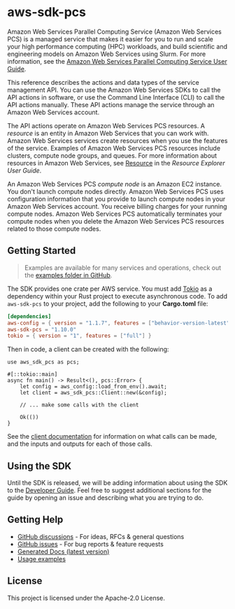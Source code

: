 # aws-sdk-pcs

Amazon Web Services Parallel Computing Service (Amazon Web Services PCS) is a managed service that makes it easier for you to run and scale your high performance computing (HPC) workloads, and build scientific and engineering models on Amazon Web Services using Slurm. For more information, see the [Amazon Web Services Parallel Computing Service User Guide](https://docs.aws.amazon.com/pcs/latest/userguide).

This reference describes the actions and data types of the service management API. You can use the Amazon Web Services SDKs to call the API actions in software, or use the Command Line Interface (CLI) to call the API actions manually. These API actions manage the service through an Amazon Web Services account.

The API actions operate on Amazon Web Services PCS resources. A _resource_ is an entity in Amazon Web Services that you can work with. Amazon Web Services services create resources when you use the features of the service. Examples of Amazon Web Services PCS resources include clusters, compute node groups, and queues. For more information about resources in Amazon Web Services, see [Resource](https://docs.aws.amazon.com/resource-explorer/latest/userguide/getting-started-terms-and-concepts.html#term-resource) in the _Resource Explorer User Guide_.

An Amazon Web Services PCS _compute node_ is an Amazon EC2 instance. You don't launch compute nodes directly. Amazon Web Services PCS uses configuration information that you provide to launch compute nodes in your Amazon Web Services account. You receive billing charges for your running compute nodes. Amazon Web Services PCS automatically terminates your compute nodes when you delete the Amazon Web Services PCS resources related to those compute nodes.

## Getting Started

> Examples are available for many services and operations, check out the
> [examples folder in GitHub](https://github.com/awslabs/aws-sdk-rust/tree/main/examples).

The SDK provides one crate per AWS service. You must add [Tokio](https://crates.io/crates/tokio)
as a dependency within your Rust project to execute asynchronous code. To add `aws-sdk-pcs` to
your project, add the following to your **Cargo.toml** file:

```toml
[dependencies]
aws-config = { version = "1.1.7", features = ["behavior-version-latest"] }
aws-sdk-pcs = "1.10.0"
tokio = { version = "1", features = ["full"] }
```

Then in code, a client can be created with the following:

```rust,no_run
use aws_sdk_pcs as pcs;

#[::tokio::main]
async fn main() -> Result<(), pcs::Error> {
    let config = aws_config::load_from_env().await;
    let client = aws_sdk_pcs::Client::new(&config);

    // ... make some calls with the client

    Ok(())
}
```

See the [client documentation](https://docs.rs/aws-sdk-pcs/latest/aws_sdk_pcs/client/struct.Client.html)
for information on what calls can be made, and the inputs and outputs for each of those calls.

## Using the SDK

Until the SDK is released, we will be adding information about using the SDK to the
[Developer Guide](https://docs.aws.amazon.com/sdk-for-rust/latest/dg/welcome.html). Feel free to suggest
additional sections for the guide by opening an issue and describing what you are trying to do.

## Getting Help

* [GitHub discussions](https://github.com/awslabs/aws-sdk-rust/discussions) - For ideas, RFCs & general questions
* [GitHub issues](https://github.com/awslabs/aws-sdk-rust/issues/new/choose) - For bug reports & feature requests
* [Generated Docs (latest version)](https://awslabs.github.io/aws-sdk-rust/)
* [Usage examples](https://github.com/awslabs/aws-sdk-rust/tree/main/examples)

## License

This project is licensed under the Apache-2.0 License.

